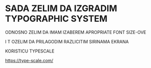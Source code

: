 # SADA ZELIM DA IZGRADIM TYPOGRAPHIC SYSTEM

ODNOSNO ZELIM DA IMAM IZABEREM APROPRIATE FONT SIZE-OVE

I T OZELIM DA PRILAGODIM RAZLICITIM SIRINAMA EKRANA

KORISTICU TYPESCALE

<https://type-scale.com/>
